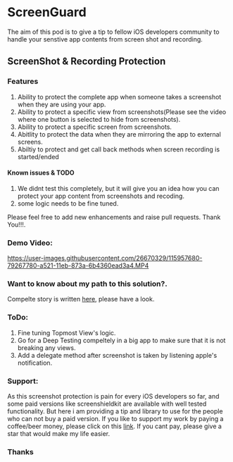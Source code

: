 #  ScreenGuard
The aim of this pod is to give a tip to fellow iOS developers community to handle your senstive app contents from screen shot and recording.

## ScreenShot & Recording Protection

### Features 
1. Ability to protect the complete app when someone takes a screenshot when they are using your app.
2. Ability to protect a specific view from screenshots(Please see the video where one button is selected to hide from screenshots).
3. Ability to protect a specific screen from screenshots.
4. Abitlity to protect the data when they are mirroring the app to external screens.
5. Abiltiy to protect and get call back methods when screen recording is started/ended

#### Known issues & TODO
1. We didnt test this completely, but it will give you an idea how you can protect your app content from screenshots and recoding.
2. some logic needs to be fine tuned.

Please feel free to  add new enhancements and raise pull requests. Thank You!!!.

### Demo Video:


https://user-images.githubusercontent.com/26670329/115957680-79267780-a521-11eb-873a-6b4360ead3a4.MP4


### Want to know about my path to this solution?.
   Compelte story is written [here](https://meetmurali88.medium.com/a-way-to-protect-your-app-content-from-screenshots-in-ios-ea23153a3bc7), please have a look.

### ToDo: 

  1. Fine tuning Topmost View's logic.
  2. Go for a Deep Testing compeltely in a big app to make sure that it is not breaking any views.
  3. Add a delegate method after screenshot is taken by listening apple's notification.

### Support: 

  As this screenshot protection is pain for every iOS developers so far, and some paid versions like screenshieldkit are available with well tested functionality. But here i am providing a tip and library to use for the people who can not buy a paid version. If you like to support my work by paying a coffee/beer money, please click on this [link](https://paypal.me/devcracker). If you cant pay, please give a star that would make my life easier. 
  

### Thanks


